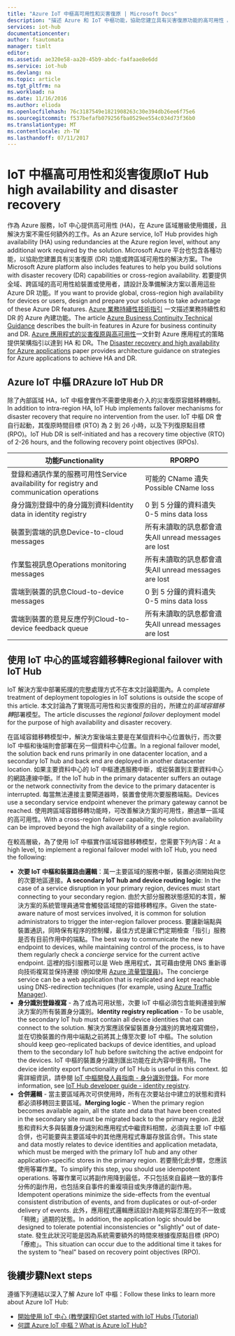 ```yaml
---
title: "Azure IoT 中樞高可用性和災害復原 | Microsoft Docs"
description: "描述 Azure 和 IoT 中樞功能，協助您建立具有災害復原功能的高可用性 Azure IoT 解決方案。"
services: iot-hub
documentationcenter: 
author: fsautomata
manager: timlt
editor: 
ms.assetid: ae320e58-aa20-45b9-abdc-fa4faae8e6dd
ms.service: iot-hub
ms.devlang: na
ms.topic: article
ms.tgt_pltfrm: na
ms.workload: na
ms.date: 11/16/2016
ms.author: elioda
ms.openlocfilehash: 76c3187549e1821908263c30e394db26ee6f75e6
ms.sourcegitcommit: f537befafb079256fba0529ee554c034d73f36b0
ms.translationtype: MT
ms.contentlocale: zh-TW
ms.lasthandoff: 07/11/2017
---
```

# <a name="iot-hub-high-availability-and-disaster-recovery"></a><span data-ttu-id="552b0-103">IoT 中樞高可用性和災害復原</span><span class="sxs-lookup"><span data-stu-id="552b0-103">IoT Hub high availability and disaster recovery</span></span>
<span data-ttu-id="552b0-104">作為 Azure 服務，IoT 中心提供高可用性 (HA)，在 Azure 區域層級使用備援，且解決方案不需任何額外的工作。</span><span class="sxs-lookup"><span data-stu-id="552b0-104">As an Azure service, IoT Hub provides high availability (HA) using redundancies at the Azure region level, without any additional work required by the solution.</span></span> <span data-ttu-id="552b0-105">Microsoft Azure 平台也包含各種功能，以協助您建置具有災害復原 (DR) 功能或跨區域可用性的解決方案。</span><span class="sxs-lookup"><span data-stu-id="552b0-105">The Microsoft Azure platform also includes features to help you build solutions with disaster recovery (DR) capabilities or cross-region availability.</span></span> <span data-ttu-id="552b0-106">若要提供全域、跨區域的高可用性給裝置或使用者，請設計及準備解決方案以善用這些 Azure DR 功能。</span><span class="sxs-lookup"><span data-stu-id="552b0-106">If you want to provide global, cross-region high availability for devices or users, design and prepare your solutions to take advantage of these Azure DR features.</span></span> <span data-ttu-id="552b0-107">[Azure 業務持續性技術指引](../resiliency/resiliency-technical-guidance.md) 一文描述業務持續性和 DR 的 Azure 內建功能。</span><span class="sxs-lookup"><span data-stu-id="552b0-107">The article [Azure Business Continuity Technical Guidance](../resiliency/resiliency-technical-guidance.md) describes the built-in features in Azure for business continuity and DR.</span></span> <span data-ttu-id="552b0-108">[Azure 應用程式的災害復原與高可用性][Disaster recovery and high availability for Azure applications]一文針對 Azure 應用程式的策略提供架構指引以達到 HA 和 DR。</span><span class="sxs-lookup"><span data-stu-id="552b0-108">The [Disaster recovery and high availability for Azure applications][Disaster recovery and high availability for Azure applications] paper provides architecture guidance on strategies for Azure applications to achieve HA and DR.</span></span>

## <a name="azure-iot-hub-dr"></a><span data-ttu-id="552b0-109">Azure IoT 中樞 DR</span><span class="sxs-lookup"><span data-stu-id="552b0-109">Azure IoT Hub DR</span></span>
<span data-ttu-id="552b0-110">除了內部區域 HA，IoT 中樞會實作不需要使用者介入的災害復原容錯移轉機制。</span><span class="sxs-lookup"><span data-stu-id="552b0-110">In addition to intra-region HA, IoT Hub implements failover mechanisms for disaster recovery that require no intervention from the user.</span></span> <span data-ttu-id="552b0-111">IoT 中樞 DR 會自行起動，其復原時間目標 (RTO) 為 2 到 26 小時，以及下列復原點目標 (RPO)。</span><span class="sxs-lookup"><span data-stu-id="552b0-111">IoT Hub DR is self-initiated and has a recovery time objective (RTO) of 2-26 hours, and the following recovery point objectives (RPOs).</span></span>

| <span data-ttu-id="552b0-112">功能</span><span class="sxs-lookup"><span data-stu-id="552b0-112">Functionality</span></span> | <span data-ttu-id="552b0-113">RPO</span><span class="sxs-lookup"><span data-stu-id="552b0-113">RPO</span></span> |
| --- | --- |
| <span data-ttu-id="552b0-114">登錄和通訊作業的服務可用性</span><span class="sxs-lookup"><span data-stu-id="552b0-114">Service availability for registry and communication operations</span></span> |<span data-ttu-id="552b0-115">可能的 CName 遺失</span><span class="sxs-lookup"><span data-stu-id="552b0-115">Possible CName loss</span></span> |
| <span data-ttu-id="552b0-116">身分識別登錄中的身分識別資料</span><span class="sxs-lookup"><span data-stu-id="552b0-116">Identity data in identity registry</span></span> |<span data-ttu-id="552b0-117">0 到 5 分鐘的資料遺失</span><span class="sxs-lookup"><span data-stu-id="552b0-117">0-5 mins data loss</span></span> |
| <span data-ttu-id="552b0-118">裝置到雲端的訊息</span><span class="sxs-lookup"><span data-stu-id="552b0-118">Device-to-cloud messages</span></span> |<span data-ttu-id="552b0-119">所有未讀取的訊息都會遺失</span><span class="sxs-lookup"><span data-stu-id="552b0-119">All unread messages are lost</span></span> |
| <span data-ttu-id="552b0-120">作業監視訊息</span><span class="sxs-lookup"><span data-stu-id="552b0-120">Operations monitoring messages</span></span> |<span data-ttu-id="552b0-121">所有未讀取的訊息都會遺失</span><span class="sxs-lookup"><span data-stu-id="552b0-121">All unread messages are lost</span></span> |
| <span data-ttu-id="552b0-122">雲端到裝置的訊息</span><span class="sxs-lookup"><span data-stu-id="552b0-122">Cloud-to-device messages</span></span> |<span data-ttu-id="552b0-123">0 到 5 分鐘的資料遺失</span><span class="sxs-lookup"><span data-stu-id="552b0-123">0-5 mins data loss</span></span> |
| <span data-ttu-id="552b0-124">雲端到裝置的意見反應佇列</span><span class="sxs-lookup"><span data-stu-id="552b0-124">Cloud-to-device feedback queue</span></span> |<span data-ttu-id="552b0-125">所有未讀取的訊息都會遺失</span><span class="sxs-lookup"><span data-stu-id="552b0-125">All unread messages are lost</span></span> |

## <a name="regional-failover-with-iot-hub"></a><span data-ttu-id="552b0-126">使用 IoT 中心的區域容錯移轉</span><span class="sxs-lookup"><span data-stu-id="552b0-126">Regional failover with IoT Hub</span></span>
<span data-ttu-id="552b0-127">IoT 解決方案中部署拓撲的完整處理方式不在本文討論範圍內。</span><span class="sxs-lookup"><span data-stu-id="552b0-127">A complete treatment of deployment topologies in IoT solutions is outside the scope of this article.</span></span> <span data-ttu-id="552b0-128">本文討論為了實現高可用性和災害復原的目的，所建立的*區域容錯移轉*部署模型。</span><span class="sxs-lookup"><span data-stu-id="552b0-128">The article discusses the *regional failover* deployment model for the purpose of high availability and disaster recovery.</span></span>

<span data-ttu-id="552b0-129">在區域容錯移轉模型中，解決方案後端主要是在某個資料中心位置執行，而次要 IoT 中樞和後端則會部署在另一個資料中心位置。</span><span class="sxs-lookup"><span data-stu-id="552b0-129">In a regional failover model, the solution back end runs primarily in one datacenter location, and a secondary IoT hub and back end are deployed in another datacenter location.</span></span> <span data-ttu-id="552b0-130">如果主要資料中心的 IoT 中樞遭遇服務中斷，或從裝置到主要資料中心的網路連線中斷。</span><span class="sxs-lookup"><span data-stu-id="552b0-130">If the IoT hub in the primary datacenter suffers an outage or the network connectivity from the device to the primary datacenter is interrupted.</span></span> <span data-ttu-id="552b0-131">每當無法連接主要閘道器時，裝置會使用次要服務端點。</span><span class="sxs-lookup"><span data-stu-id="552b0-131">Devices use a secondary service endpoint whenever the primary gateway cannot be reached.</span></span> <span data-ttu-id="552b0-132">使用跨區域容錯移轉功能時，可改善解決方案的可用性，勝過單一區域的高可用性。</span><span class="sxs-lookup"><span data-stu-id="552b0-132">With a cross-region failover capability, the solution availability can be improved beyond the high availability of a single region.</span></span>

<span data-ttu-id="552b0-133">在較高層級，為了使用 IoT 中樞實作區域容錯移轉模型，您需要下列內容：</span><span class="sxs-lookup"><span data-stu-id="552b0-133">At a high level, to implement a regional failover model with IoT Hub, you need the following:</span></span>

* <span data-ttu-id="552b0-134">**次要 IoT 中樞和裝置路由邏輯**：萬一主要區域的服務中斷，裝置必須開始與您的次要地區連接。</span><span class="sxs-lookup"><span data-stu-id="552b0-134">**A secondary IoT hub and device routing logic**: In the case of a service disruption in your primary region, devices must start connecting to your secondary region.</span></span> <span data-ttu-id="552b0-135">由於大部分服務狀態感知的本質，解決方案的系統管理員通常會觸發區域間的容錯移轉程序。</span><span class="sxs-lookup"><span data-stu-id="552b0-135">Given the state-aware nature of most services involved, it is common for solution administrators to trigger the inter-region failover process.</span></span> <span data-ttu-id="552b0-136">要讓新端點與裝置通訊，同時保有程序的控制權，最佳方式是讓它們定期檢查「指引」服務是否有目前作用中的端點。</span><span class="sxs-lookup"><span data-stu-id="552b0-136">The best way to communicate the new endpoint to devices, while maintaining control of the process, is to have them regularly check a *concierge* service for the current active endpoint.</span></span> <span data-ttu-id="552b0-137">這裡的指引服務可以是 Web 應用程式，其可藉由使用 DNS 重新導向技術複寫並保持連接 (例如使用 [Azure 流量管理員][Azure Traffic Manager])。</span><span class="sxs-lookup"><span data-stu-id="552b0-137">The concierge service can be a web application that is replicated and kept reachable using DNS-redirection techniques (for example, using [Azure Traffic Manager][Azure Traffic Manager]).</span></span>
* <span data-ttu-id="552b0-138">**身分識別登錄複寫** - 為了成為可用狀態，次要 IoT 中樞必須包含能夠連接到解決方案的所有裝置身分識別。</span><span class="sxs-lookup"><span data-stu-id="552b0-138">**Identity registry replication** - To be usable, the secondary IoT hub must contain all device identities that can connect to the solution.</span></span> <span data-ttu-id="552b0-139">解決方案應該保留裝置身分識別的異地複寫備份，並在切換裝置的作用中端點之前將其上傳至次要 IoT 中樞。</span><span class="sxs-lookup"><span data-stu-id="552b0-139">The solution should keep geo-replicated backups of device identities, and upload them to the secondary IoT hub before switching the active endpoint for the devices.</span></span> <span data-ttu-id="552b0-140">IoT 中樞的裝置身分識別匯出功能在此內容中很有用。</span><span class="sxs-lookup"><span data-stu-id="552b0-140">The device identity export functionality of IoT Hub is useful in this context.</span></span> <span data-ttu-id="552b0-141">如需詳細資訊，請參閱 [IoT 中樞開發人員指南 - 身分識別登錄][IoT Hub developer guide - identity registry]。</span><span class="sxs-lookup"><span data-stu-id="552b0-141">For more information, see [IoT Hub developer guide - identity registry][IoT Hub developer guide - identity registry].</span></span>
* <span data-ttu-id="552b0-142">**合併邏輯** - 當主要區域再次可供使用時，所有在次要站台中建立的狀態和資料都必須移轉回主要區域。</span><span class="sxs-lookup"><span data-stu-id="552b0-142">**Merging logic** - When the primary region becomes available again, all the state and data that have been created in the secondary site must be migrated back to the primary region.</span></span> <span data-ttu-id="552b0-143">此狀態和資料大多與裝置身分識別和應用程式中繼資料相關，必須與主要 IoT 中樞合併，也可能要與主要區域中的其他應用程式專屬存放區合併。</span><span class="sxs-lookup"><span data-stu-id="552b0-143">This state and data mostly relates to device identities and application metadata, which must be merged with the primary IoT hub and any other application-specific stores in the primary region.</span></span> <span data-ttu-id="552b0-144">若要簡化此步驟，您應該使用等冪作業。</span><span class="sxs-lookup"><span data-stu-id="552b0-144">To simplify this step, you should use idempotent operations.</span></span> <span data-ttu-id="552b0-145">等冪作業可以將副作用降到最低，不只包括來自最終一致的事件分佈的副作用，也包括來自事件的重複項目或失序傳遞的副作用。</span><span class="sxs-lookup"><span data-stu-id="552b0-145">Idempotent operations minimize the side-effects from the eventual consistent distribution of events, and from duplicates or out-of-order delivery of events.</span></span> <span data-ttu-id="552b0-146">此外，應用程式邏輯應該設計為能夠容忍潛在的不一致或「稍微」過期的狀態。</span><span class="sxs-lookup"><span data-stu-id="552b0-146">In addition, the application logic should be designed to tolerate potential inconsistencies or "slightly" out of date-state.</span></span> <span data-ttu-id="552b0-147">發生此狀況可能是因為系統需要額外的時間來根據復原點目標 (RPO)「療癒」。</span><span class="sxs-lookup"><span data-stu-id="552b0-147">This situation can occur due to the additional time it takes for the system to "heal" based on recovery point objectives (RPO).</span></span>

## <a name="next-steps"></a><span data-ttu-id="552b0-148">後續步驟</span><span class="sxs-lookup"><span data-stu-id="552b0-148">Next steps</span></span>
<span data-ttu-id="552b0-149">遵循下列連結以深入了解 Azure IoT 中樞：</span><span class="sxs-lookup"><span data-stu-id="552b0-149">Follow these links to learn more about Azure IoT Hub:</span></span>

* <span data-ttu-id="552b0-150">[開始使用 IoT 中心 (教學課程)][lnk-get-started]</span><span class="sxs-lookup"><span data-stu-id="552b0-150">[Get started with IoT Hubs (Tutorial)][lnk-get-started]</span></span>
* <span data-ttu-id="552b0-151">[何謂 Azure IoT 中樞？][What is Azure IoT Hub?]</span><span class="sxs-lookup"><span data-stu-id="552b0-151">[What is Azure IoT Hub?][What is Azure IoT Hub?]</span></span>

[Disaster recovery and high availability for Azure applications]: ../resiliency/resiliency-disaster-recovery-high-availability-azure-applications.md
[Azure Business Continuity Technical Guidance]: https://azure.microsoft.com/documentation/articles/resiliency-technical-guidance/
[Azure Traffic Manager]: https://azure.microsoft.com/documentation/services/traffic-manager/
[IoT Hub developer guide - identity registry]: iot-hub-devguide-identity-registry.md

[lnk-get-started]: iot-hub-csharp-csharp-getstarted.md
[What is Azure IoT Hub?]: iot-hub-what-is-iot-hub.md
